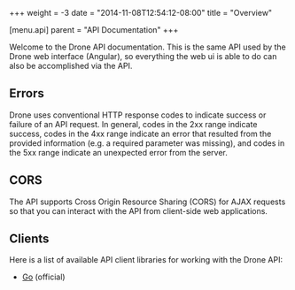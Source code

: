 +++
weight = -3
date = "2014-11-08T12:54:12-08:00"
title = "Overview"

[menu.api]
parent = "API Documentation"
+++

Welcome to the Drone API documentation. This is the same API used by the Drone web interface (Angular),
so everything the web ui is able to do can also be accomplished via the API.

## Errors

Drone uses conventional HTTP response codes to indicate success or failure of an API request.
In general, codes in the 2xx range indicate success, codes in the 4xx range indicate an error
that resulted from the provided information (e.g. a required parameter was missing),
and codes in the 5xx range indicate an unexpected error from the server.

## CORS

The API supports Cross Origin Resource Sharing (CORS) for AJAX requests so that you can
interact with the API from client-side web applications.

## Clients

Here is a list of available API client libraries for working with the Drone API: 

* [Go](https://github.com/drone/drone/tree/master/client) (official)
